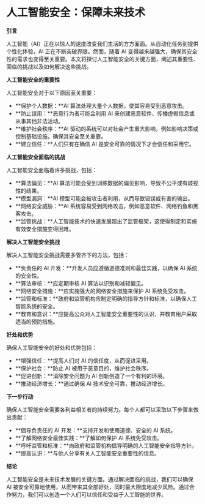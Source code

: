 # 人工智能安全：保障未来技术

**引言**

人工智能（AI）正在以惊人的速度改变我们生活的方方面面。从自动化任务到提供个性化体验，AI 正在不断突破界限。然而，随着 AI 变得越来越强大，确保其安全性的需求也变得至关重要。本文将探讨人工智能安全的关键方面，阐述其重要性、面临的挑战以及如何解决这些挑战。

**人工智能安全的重要性**

人工智能安全对于以下原因至关重要：

* **保护个人数据：**AI 算法处理大量个人数据，使其容易受到恶意攻击。
* **防止误用：**恶意行为者可能会利用 AI 来创建恶意软件、传播虚假信息或从事其他非法活动。
* **维护社会秩序：**AI 驱动的系统可以对社会产生重大影响，例如影响决策或控制基础设施。确保其安全至关重要。
* **建立信任：**人们只有在确信 AI 是安全可靠的情况下才会信任和采用它。

**人工智能安全面临的挑战**

人工智能安全面临着许多挑战，包括：

* **算法偏见：**AI 算法可能会受到训练数据的偏见影响，导致不公平或有歧视性的结果。
* **模型漏洞：**AI 模型可能会被攻击者利用，从而导致错误或有害的输出。
* **网络安全威胁：**AI 系统容易受到网络攻击，例如恶意软件、网络钓鱼和黑客攻击。
* **监管挑战：**人工智能技术的快速发展超出了监管框架，这使得制定和实施有效安全措施变得困难。

**解决人工智能安全挑战**

解决人工智能安全挑战需要多管齐下的方法，包括：

* **负责任的 AI 开发：**开发人员应遵循道德准则和最佳实践，以确保 AI 系统的安全性。
* **算法审核：**应定期审核 AI 算法以识别和减轻偏见。
* **网络安全措施：**应实施强大的网络安全措施来保护 AI 系统免受攻击。
* **监管和标准：**政府和监管机构应制定明确的指导方针和标准，以确保人工智能系统的安全。
* **教育和意识：**应提高公众对人工智能安全重要性的认识，并教育用户采取适当的预防措施。

**好处和优势**

确保人工智能安全的好处和优势包括：

* **增强信任：**提高人们对 AI 的信任度，从而促进采用。
* **保护社会：**防止 AI 被用于恶意目的，维护社会秩序。
* **促进创新：**消除安全问题为 AI 创新创造了一个有利的环境。
* **推动经济增长：**通过确保 AI 技术安全可靠，推动经济增长。

**下一步行动**

确保人工智能安全需要各利益相关者的持续努力。每个人都可以采取以下步骤来做出贡献：

* **倡导负责任的 AI 开发：**支持开发和使用道德、安全的 AI 系统。
* **了解网络安全最佳实践：**了解如何保护 AI 系统免受攻击。
* **呼吁监管和标准：**向政府和监管机构倡导明确的人工智能安全指导方针。
* **提高认识：**与他人分享有关人工智能安全重要性的信息。

**结论**

人工智能安全是未来技术发展的关键方面。通过解决面临的挑战，我们可以确保 AI 被安全可靠地使用，从而带来其全部好处，同时最大限度地减少风险。通过合作努力，我们可以创造一个人们可以信任和受益于人工智能的世界。
